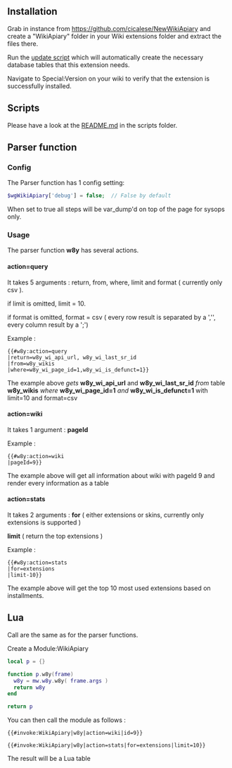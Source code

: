 ## Installation

Grab in instance from https://github.com/cicalese/NewWikiApiary and create a "WikiApiary" folder in your Wiki extensions
folder and extract the files there.

Run the [update script](https://www.mediawiki.org/wiki/Manual:Update.php) which will automatically create the necessary database tables that this extension needs.

Navigate to Special:Version on your wiki to verify that the extension is successfully installed.

## Scripts
Please have a look at the [README.md](scripts/README.md) in the scripts folder.

## Parser function

### Config
The Parser function has 1 config setting:
```php
$wgWikiApiary['debug'] = false;  // False by default
```
When set to true all steps will be var_dump'd on top of the page for sysops only.

### Usage
The parser function **w8y** has several actions.

#### action=query

It takes 5 arguments : return, from, where, limit and format ( currently only csv ).

if limit is omitted, limit = 10.

if format is omitted, format = csv ( every row result is separated by a ','', every column result by a ';')

Example :
```wikitext
{{#w8y:action=query
|return=w8y_wi_api_url, w8y_wi_last_sr_id
|from=w8y_wikis
|where=w8y_wi_page_id=1,w8y_wi_is_defunct=1}}
```
The example above _gets_ **w8y_wi_api_url** and **w8y_wi_last_sr_id** _from_ table **w8y_wikis** _where_ **w8y_wi_page_id=1** _and_ **w8y_wi_is_defunct=1** with limit=10 and format=csv

#### action=wiki

It takes 1 argument : **pageId**

Example :
```wikitext
{{#w8y:action=wiki
|pageId=9}}
```
The example above will get all information about wiki with pageId 9 and render every information as a table

#### action=stats

It takes 2 arguments : 
**for** ( either extensions or skins, currently only extensions is supported )

**limit** ( return the top <limit> extensions )

Example :
```wikitext
{{#w8y:action=stats
|for=extensions
|limit-10}}
```
The example above will get the top 10 most used extensions based on installments.



## Lua
Call are the same as for the parser functions.

Create a Module:WikiApiary
```lua
local p = {}

function p.w8y(frame)
  w8y = mw.w8y.w8y( frame.args )
  return w8y
end

return p
```

You can then call the module as follows :

```wikitext
{{#invoke:WikiApiary|w8y|action=wiki|id=9}}
```

```wikitext
{{#invoke:WikiApiary|w8y|action=stats|for=extensions|limit=10}}
```

The result will be a Lua table 
